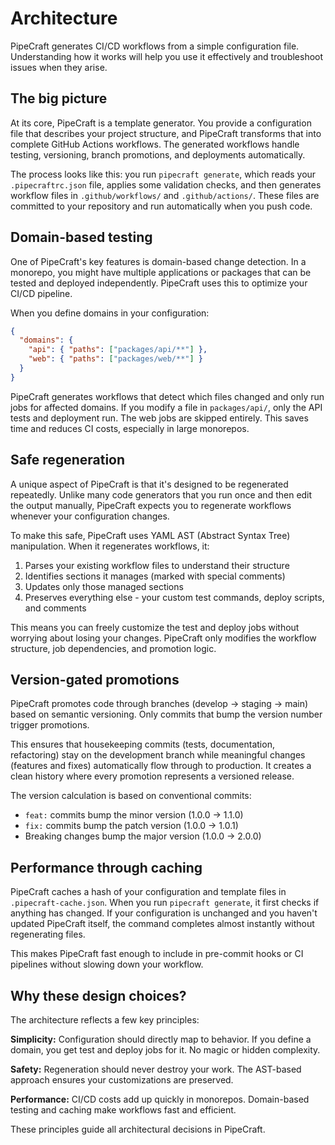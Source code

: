 # Architecture

PipeCraft generates CI/CD workflows from a simple configuration file. Understanding how it works will help you use it effectively and troubleshoot issues when they arise.

## The big picture

At its core, PipeCraft is a template generator. You provide a configuration file that describes your project structure, and PipeCraft transforms that into complete GitHub Actions workflows. The generated workflows handle testing, versioning, branch promotions, and deployments automatically.

The process looks like this: you run `pipecraft generate`, which reads your `.pipecraftrc.json` file, applies some validation checks, and then generates workflow files in `.github/workflows/` and `.github/actions/`. These files are committed to your repository and run automatically when you push code.

## Domain-based testing

One of PipeCraft's key features is domain-based change detection. In a monorepo, you might have multiple applications or packages that can be tested and deployed independently. PipeCraft uses this to optimize your CI/CD pipeline.

When you define domains in your configuration:

```json
{
  "domains": {
    "api": { "paths": ["packages/api/**"] },
    "web": { "paths": ["packages/web/**"] }
  }
}
```

PipeCraft generates workflows that detect which files changed and only run jobs for affected domains. If you modify a file in `packages/api/`, only the API tests and deployment run. The web jobs are skipped entirely. This saves time and reduces CI costs, especially in large monorepos.

## Safe regeneration

A unique aspect of PipeCraft is that it's designed to be regenerated repeatedly. Unlike many code generators that you run once and then edit the output manually, PipeCraft expects you to regenerate workflows whenever your configuration changes.

To make this safe, PipeCraft uses YAML AST (Abstract Syntax Tree) manipulation. When it regenerates workflows, it:

1. Parses your existing workflow files to understand their structure
2. Identifies sections it manages (marked with special comments)
3. Updates only those managed sections
4. Preserves everything else - your custom test commands, deploy scripts, and comments

This means you can freely customize the test and deploy jobs without worrying about losing your changes. PipeCraft only modifies the workflow structure, job dependencies, and promotion logic.

## Version-gated promotions

PipeCraft promotes code through branches (develop → staging → main) based on semantic versioning. Only commits that bump the version number trigger promotions.

This ensures that housekeeping commits (tests, documentation, refactoring) stay on the development branch while meaningful changes (features and fixes) automatically flow through to production. It creates a clean history where every promotion represents a versioned release.

The version calculation is based on conventional commits:
- `feat:` commits bump the minor version (1.0.0 → 1.1.0)
- `fix:` commits bump the patch version (1.0.0 → 1.0.1)
- Breaking changes bump the major version (1.0.0 → 2.0.0)

## Performance through caching

PipeCraft caches a hash of your configuration and template files in `.pipecraft-cache.json`. When you run `pipecraft generate`, it first checks if anything has changed. If your configuration is unchanged and you haven't updated PipeCraft itself, the command completes almost instantly without regenerating files.

This makes PipeCraft fast enough to include in pre-commit hooks or CI pipelines without slowing down your workflow.

## Why these design choices?

The architecture reflects a few key principles:

**Simplicity:** Configuration should directly map to behavior. If you define a domain, you get test and deploy jobs for it. No magic or hidden complexity.

**Safety:** Regeneration should never destroy your work. The AST-based approach ensures your customizations are preserved.

**Performance:** CI/CD costs add up quickly in monorepos. Domain-based testing and caching make workflows fast and efficient.

These principles guide all architectural decisions in PipeCraft.
